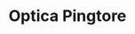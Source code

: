 ---
title: "Optica Pingtore"
url: /ciudad-autonoma-de-buenos-aires/optica-pingtore/
shop: óptico
---